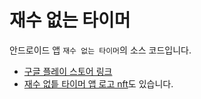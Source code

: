 # 재수 없는 타이머

안드로이드 앱 `재수 없는 타이머`의 소스 코드입니다.  
* [구글 플레이 스토어 링크](https://play.google.com/store/apps/details?id=com.examtimer1.examtimer)
* [재수 없틑 타이머 앱 로고 nft](https://opensea.io/assets/matic/0x2953399124f0cbb46d2cbacd8a89cf0599974963/74781747101151588027289893983590739583420943143300537341646566109742431731713)도 있습니다.
